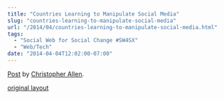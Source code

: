 ```yaml
---
title: "Countries Learning to Manipulate Social Media"
slug: "countries-learning-to-manipulate-social-media"
url: "/2014/04/countries-learning-to-manipulate-social-media.html"
tags:
  - "Social Web for Social Change #SW4SX"
  - "Web/Tech"
date: "2014-04-04T12:02:00-07:00"
---
```

<div id="fb-root"></div> <script id="facebook-jssdk" src="//connect.facebook.net/en_US/all.js#xfbml=1"></script>
<div class="fb-post" data-href="https://www.facebook.com/ChristopherRayAllen/posts/10152331040675540" data-width="600"><div class="fb-xfbml-parse-ignore"><a href="https://www.facebook.com/ChristopherRayAllen/posts/10152331040675540">Post</a> by <a href="https://www.facebook.com/ChristopherRayAllen">Christopher Allen</a>.</div></div>
<p class="previous"><a href="/previous/2014/04/countries-learning-to-manipulate-social-media.html" rel="syndication nofollow" class="u-syndication" >original layout</a></p>
